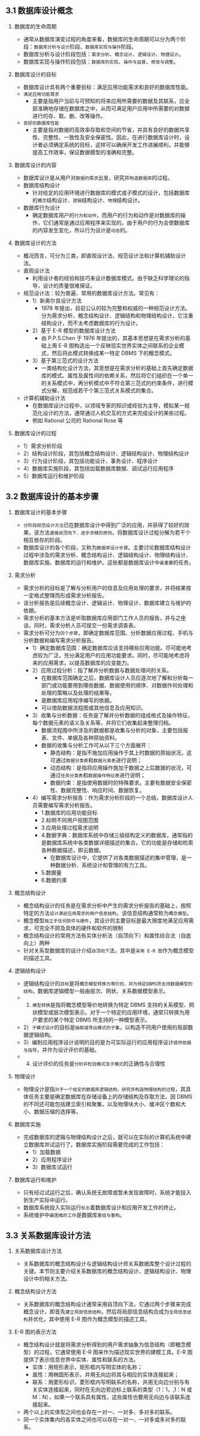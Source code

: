 ## 3.1 数据库设计概念

1. 数据库的生命周期

   - 通常从数据库演变过程的角度来看，数据库的生命周期可以分为两个阶段：`数据库分析与设计`阶段、`数据库实现与操作`阶段。
   - 数据库分析与设计阶段包括：`需求分析`、`概念设计`、`逻辑设计`、`物理设计`。
   - 数据库实现与操作阶段包括：`数据库的实现`、`操作与监督`、`修改与调整`。

2. 数据库设计的目标

   - 数据库设计具有两个重要目标：满足应用功能需求和良好的数据库性能。
   - `满足应用功能需求`
     - 主要是指用户当前与可预知的将来应用所需要的数据及其联系，应全部准确地存储在数据库之中，从而可满足用户应用中所需要的对数据进行的存、取、删、改等操作。
   - `良好的数据库性能`
     - 主要是指对数据的高效率存取和空间的节省，并具有良好的数据共享性、完整性、一致性及安全保密性。因此，在进行数据库设计时，设计者必须确定系统的目标，这样可以确保开发工作进展顺利，并能够提高工作效率，保证数据模型的准确和完整。

3. 数据库设计的内容

   - 数据库设计是从用户对`数据的需求`出发，研究并`构造数据库`的过程。
   - 数据库结构设计
     - 针对给定的应用环境进行数据库的模式或子模式的设计，包括数据库的`概念`结构设计、`逻辑`结构设计、`物理`结构设计。
   - 数据库行为设计
     - 确定数据库用户的`行为和动作`，而用户的行为和动作是对数据库的操作，它们通常是通过应用程序来实现的。由于用户的行为会使数据库的内容发生变化，所以行为设计是`动态`的。

4. 数据库设计的方法

   - 概况而言，可分为三类，即直观设计法、规范设计法和计算机辅助设计法。
   - 直观设计法
     - 利用设计者的经验和技巧来设计数据库模式。由于缺乏科学理论的指导，设计的质量很难保证。
   - 规范设计法：较为普遍、常用的数据库设计方法。常见有：
     - 1）新奥尔良设计方法
       - 1978 年提出，目前公认的较为完整和权威的一种规范设计方法。分为需求分析、概念结构设计、逻辑结构和物理结构设计，它注重结构设计，而不太考虑数据库的行为设计。
     - 2）基于 E-R 模型的数据库设计方法
       - 由 P.P.S.Chen 于 1976 年提出的，其基本思想是在需求分析的基础上用 E-R 图构造出一个反映现实世界实体之间联系的企业模式，然后将此模式转换成某一特定 DBMS 下的概念模式。
     - 3）基于第三范式的设计方法
       - 一类结构化设计方法，其思想是在需求分析的基础上首先确定数据库的模式、属性及属性间的依赖关系，然后将它们组织在一个单一的关系模式中，再分析模式中不符合第三范式的约束条件，进行模式分解，规范成若干个第三范式关系模式的集合。
   - 计算机辅助设计法
     - 在数据库设计过程中，以领域专家的知识或经验为主导，模拟某一规范化设计的方法，通常通过人机交互的方式来完成设计的某些过程。
     - 例如 Rational 公司的 Rational Rose 等

5. 数据库设计的过程
   - 1）需求分析阶段
   - 2）结构设计阶段，其包括概念结构设计、逻辑结构设计、物理结构设计
   - 3）行为设计阶段，其包括功能设计、事务设计、程序设计
   - 4）数据库实施阶段，其包括加载数据库数据、调试运行应用程序
   - 5）数据库运行和维护阶段

## 3.2 数据库设计的基本步骤

1. 数据库设计的基本步骤

   - `分阶段规范设计方法`已在数据库设计中得到广泛的应用，并获得了较好的效果。该方法`遵循自顶向下、逐步求精的原则`，将数据库设计过程分解为若干个相互依存的阶段。
   - 数据库设计的各个阶段，又称为`数据库设计步骤`。主要讨论数据库结构设计过程中涉及的需求分析、概念结构设计、逻辑结构设计、物理结构设计、数据库实施、数据库的运行和维护。这些都是数据库设计中`最重要`的任务。

2. 需求分析

   - 需求分析的目标是了解与分析用户的信息及应用处理的要求，并将结果按一定格式整理而形成需求分析报告。
   - 该分析报告是后续概念设计、逻辑设计、物理设计、数据库建立与维护的依据。
   - 需求分析的基本方法是听取数据库应用部门工作人员的报告，并与之座谈。同时，需求分析人员可提交一份需求调查表。
   - 需求分析可分为`四个步骤`，即确定数据库范围、分析数据应用过程、手机与分析数据和编写需求分析报告。
     - 1）确定数据库范围：确定数据库应该支持哪些应用功能。尽可能地考虑较为广泛，充分满足用户的应用功能要求。同时，尽可能地考虑将来的应用需求，以提高数据库的应变能力。
     - 2）应用过程分析：指了解并分析数据与数据处理间的关系。
       - 在数据库范围确定之后，数据库设计人员应逐次地了解和分析每一部门或功能要用到哪些数据、数据使用的顺序、对数据作何处理和处理的策略以及处理的结果等。
       - 是数据库应用程序编写的依据。
       - 可以借助数据流程图或其他信息及应用知识。
     - 3）收集与分析数据：任务是了解并分析数据的组成格式及操作特征，每个数据元素的语义及关系等，并将它们收集起来整理归档。
       - 数据流程图中所涉及的数据都是收集与分析的对象，主要包括报表、文件、单据及各种原始资料。
       - 数据的收集与分析工作可从以下三个方面展开：
         - 静态结构：是指不施加应用操作于其上时数据的原始状况，这可通过`数据分类表`和`数据元素表`进行说明；
         - 动态结构：是指将应用操作施加于数据之上后数据的状况，可通过`任务分类表`和`数据操作特征表`进行说明；
         - 数据约束：是指使用数据时的特殊要求。主要有数据安全保密性、数据完整性、响应时间、数据恢复。
     - 4）编写需求分析报告：作为需求分析阶段的一个总结，数据库设计人员需要编写需求分析报告。
       - 1.数据库的应用功能目标
       - 2.标明不同用户视图范围
       - 3.应用处理过程需求说明
       - 4.数据字典：数据库系统中存储三级结构定义的数据库，通常指的是数据库系统中各类数据详细描述的集合。它的功能是存储和检索各种数据描述，即云数据。
         - 在数据库设计中，它提供了对各类数据描述的集中管理，是一种数据分析、系统设计和管理的有力工具。
       - 5.数据量
       - 6.数据约束

3. 概念结构设计

   - 概念结构设计的任务是在需求分析中产生的需求分析报告的基础上，按照特定的方法`设计满足应用需求的用户信息结构`，该信息结构通常称为`概念模型`。
   - 概念模型`独立于任何软件与硬件`，其设计的主要目标是最大限度地满足应用需求，可完全不顾及具体的硬件和软件的限制
   - 概念结构设计的常用方法有实体分析法（自顶向下）和属性综合法（自底向上）两种
   - 针对关系型数据库的设计介绍`自顶向下`法，其中是`采用 E-R 图`作为概念模型的描述工具。

4. 逻辑结构设计

   - 逻辑结构设计的`目标`是将`概念模型转换为等价的、并为特定DBMS所支持数据模型的结构`。数据库逻辑模型一般由层次、网状、关系数据模型表示。
   - 1. `模型转换`是指将概念模型等价地转换为特定 DBMS 支持的关系模型、网状模型或层次模型表示。对于一个特定的应用环境，通常只转换为用户要求的某个特定 DBMS 所支持的一种模型表示。
   - 2）`子模式设计`的目标是`抽取或导出模式的子集`，以构造不同用户使用的局部数据逻辑结构。
   - 3）编制应用程序设计说明的目的是为可实际运行的应用程序设计`提供依据与指导`，并作为设计评价的基础。
   - 4. 设计评价的任务是`分析并检验模式及子模式`的正确性与合理性

5. 物理设计

   - 物理设计是指`对于一个给定的数据库逻辑结构，研究并构造物理结构的过程`，其具体任务主要是确定数据库在存储设备上的存储结构及存取方法，因 DBMS 的不同还可能包括建立索引和聚集，以及物理块大小、缓冲区个数和大小、数据压缩的选择等。

6. 数据库实施

   - 完成数据库的逻辑与物理结构设计之后，就可以在实际的计算机系统中建立数据库并试运行了。数据库实施阶段需要完成的工作包括：
     - 1）加载数据
     - 2）应用程序设计
     - 3）数据库试运行

7. 数据库运行和维护
   - 只有经过试运行之后，确认系统无故障或暂未发现故障时，系统才能投入到生产实际中运行。
   - 数据库系统投入实际运行`标志`着数据库设计和应用开发工作的终止。
   - 系统维护中`最困难的工作`是数据库`重组与重构`。

## 3.3 关系数据库设计方法

1. 关系数据库设计方法

   - 关系数据库的概念结构设计与逻辑结构设计师关系数据库整个设计过程的关键。本节则主要介绍关系数据库的概念结构设计、逻辑结构设计、物理设计中的相关方法。

2. 概念结构设计方法

   - 关系数据库的概念结构设计通常采用自顶向下法，它通过两个步骤来完成概念设计，即首先`建立局部信息结构`，然后将局部信息结构合成为`全局信息结构`并优化，其中使用 E-R 图作为概念模型的描述工具。

3. E-R 图的表示方法
   - 概念结构设计就是将需求分析得到的用户需求抽象为信息结构（即概念模型）的过程，它通常使用 E-R 图来作为描述现实世界的建模工具。E-R 图提供了表示信息世界中实体、属性和联系的方法。
     - 实体：用矩形表示，矩形框内写明实体的名称；
     - 属性：用椭圆形表示，并用无向边将其与相应的实体连接起来；
     - 联系：用菱形标识，菱形框内写明联系的名称，并用无向边分别与有关实体连接起来，同时在无向边旁边标上联系的类型（1：1，,1：N 或 M：N），如果一个联系具有属性，这些属性也要用无向边与该联系连接起来。
   - 两个以上的实体型之间也会存在一对一、一对多、多对多的联系。
   - 同一个实体集内的各实体之间也可以存在一对一、一对多或多对多的联系。
